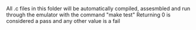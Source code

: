 All .c files in this folder will be automatically compiled, assesmbled and run through the emulator with the command "make test"
Returning 0 is considered a pass and any other value is a fail